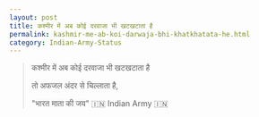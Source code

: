 ```yaml
---
layout: post
title: कश्मीर में अब कोई दरवाजा भी खटखटाता है
permalink: kashmir-me-ab-koi-darwaja-bhi-khatkhatata-he.html
category: Indian-Army-Status
---
```

> कश्मीर में अब कोई दरवाजा भी खटखटाता है 
>
> तो अफजल अंदर से चिल्लाता है, 
>
> "भारत माता की जय" 🇮🇳 Indian Army 🇮🇳 
